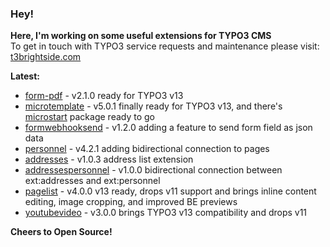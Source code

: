 ### Hey!

**Here, I'm working on some useful extensions for TYPO3 CMS**<br />To get in touch with TYPO3 service requests and maintenance please visit: [t3brightside.com](https://t3brightside.com)

**Latest:**<br />
- [form-pdf](https://github.com/t3brightside/form_pdf) - v2.1.0 ready for TYPO3 v13
- [microtemplate](https://github.com/t3brightside/microtemplate) - v5.0.1 finally ready for TYPO3 v13, and there's [microstart](https://github.com/t3brightside/microstart) package ready to go
- [formwebhooksend](https://github.com/t3brightside/formwebhooksend) - v1.2.0 adding a feature to send form field as json data
- [personnel](https://github.com/t3brightside/personnel) - v4.2.1 adding bidirectional connection to pages
- [addresses](https://github.com/t3brightside/addresses) - v1.0.3 address list extension
- [addressespersonnel](https://github.com/t3brightside/addressespersonnel) - v1.0.0 bidirectional connection between ext:addresses and ext:personnel
- [pagelist](https://github.com/t3brightside/pagelist) - v4.0.0 v13 ready, drops v11 support and brings inline content editing, image cropping, and improved BE previews
- [youtubevideo](https://github.com/t3brightside/youtubevideo) - v3.0.0 brings TYPO3 v13 compatibility and drops v11

**Cheers to Open Source!**
